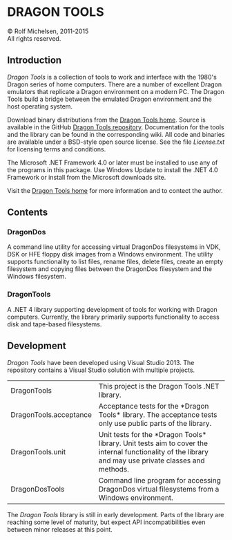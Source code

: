 DRAGON TOOLS
============

&copy; Rolf Michelsen, 2011-2015  
All rights reserved.



Introduction
------------

*Dragon Tools* is a collection of tools to work and interface with the 1980's 
Dragon series of home computers.  There are a number of excellent Dragon 
emulators that replicate a Dragon environment on a modern PC.  The Dragon Tools
build a bridge between the emulated Dragon environment and the host operating
system.

Download binary distributions from the 
[Dragon Tools home](http://www.rolfmichelsen.com/dragontools/).
Source is available in the GitHub
[Dragon Tools repository](http://github.com/rolfmichelsen/dragontools).
Documentation for the tools and the library can be found in the corresponding
wiki.  All code and binaries are available under a BSD-style open source 
license.  See the file *License.txt* for licensing terms and conditions.

The Microsoft .NET Framework 4.0 or later must be installed to use any of the 
programs in this package.  Use Windows Update to install the .NET 4.0 Framework
or install from the Microsoft downloads site.

Visit the [Dragon Tools home](http://www.rolfmichelsen.com/dragontools/) for
more information and to contect the author.



Contents
--------

### DragonDos

A command line utility for accessing virtual DragonDos filesystems in VDK, DSK or HFE
floppy disk images from a Windows environment.  The utility supports
functionality to list files, rename files, delete files, create an empty
filesystem and copying files between the DragonDos filesystem and the Windows
filesystem.


### DragonTools

A .NET 4 library supporting development of tools for working with Dragon
computers.  Currently, the library primarily supports functionality to access
disk and tape-based filesystems.



Development
-----------

*Dragon Tools* have been developed using Visual Studio 2013.  The repository
contains a Visual Studio solution with multiple projects.

<table>
<tr>
    <td>DragonTools</td>
    <td>This project is the Dragon Tools .NET library.</td>
</tr>
<tr>
    <td>DragonTools.acceptance</td>
    <td>Acceptance tests for the *Dragon Tools* library.  The acceptance tests
        only use public parts of the library.</td>
</tr>
<tr>
    <td>DragonTools.unit</td>
    <td>Unit tests for the *Dragon Tools* library.  Unit tests aim to cover the
        internal functionality of the library and may use private classes and
        methods.</td>
</tr>
<tr>
    <td>DragonDosTools</td>
    <td>Command line program for accessing DragonDos virtual filesystems from a
        Windows environment.</td>
</tr>
</table>

The *Dragon Tools* library is still in early development.  Parts of the library
are reaching some level of maturity, but expect API incompatibilities even
between minor releases at this point.